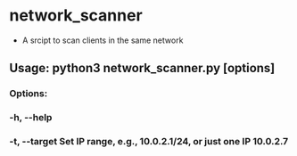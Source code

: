 # network_scanner
- A srcipt to scan clients in the same network

## Usage: python3 network_scanner.py [options]
### Options:
### -h, --help
### -t, --target Set IP range, e.g., 10.0.2.1/24, or just one IP 10.0.2.7
